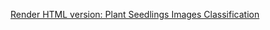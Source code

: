 [Render HTML version: Plant Seedlings Images Classification](https://htmlpreview.github.io/?https://github.com/hugohiraoka/Plant_Seedlings_Images_Classification/blob/main/html/Classifying_Plant_Seedlings_Images.html)
